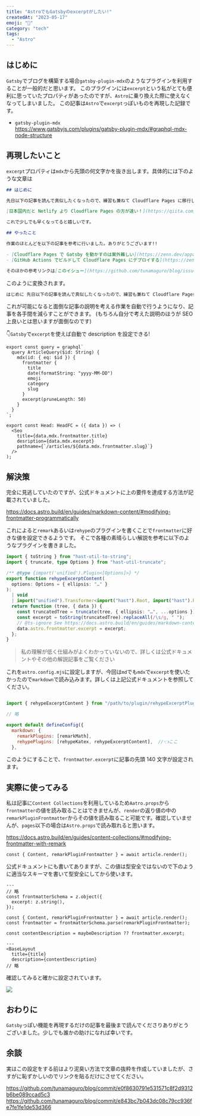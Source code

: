 ```yaml
---
title: "AstroでもGatsbyのexcerptがしたい!"
createdAt: "2023-05-17"
emoji: "🔧"
category: "tech"
tags:
  - "Astro"
---
```


## はじめに

`Gatsby`でブログを構築する場合`gatsby-plugin-mdx`のようなプラグインを利用することが一般的だと思います。
このプラグインには`excerpt`という私がとても便利に思っていたプロパティがあったのですが、`Astro`に乗り換えた際に使えなくなってしまいました。
この記事は`Astro`で`excerpt`っぽいものを再現した記録です。

- `gatsby-plugin-mdx`  
  <https://www.gatsbyjs.com/plugins/gatsby-plugin-mdx/#graphql-mdx-node-structure>

## 再現したいこと

`excerpt`プロパティは`mdx`から先頭の何文字かを抜き出します。具体的には下のような文章は

```md
## はじめに

先日以下の記事を読んで真似したくなったので、練習も兼ねて Cloudflare Pages に移行しました。

[日本国内だと Netlify より Cloudflare Pages の方が速い！](https://qiita.com/akitkat/items/dcbe4fcaacc051753e2b)

これで少しでも早くなってると嬉しいです。

## やったこと

作業のほとんどを以下の記事を参考に行いました。ありがとうございます!!

- [Cloudflare Pages で Gatsby を動かすのは案外難しい](https://zenn.dev/appare45/articles/cloudflarepages-gatsby)
- [GitHub Actions でビルドして Cloudflare Pages にデプロイする](https://zenn.dev/nwtgck/articles/1fdee0e84e5808)

そのほかの参考リンクは[このイシュー](https://github.com/tunamaguro/blog/issues/26)にすべて貼ってあります。
```

このように変換されます。

```md
はじめに 先日以下の記事を読んで真似したくなったので、練習も兼ねて Cloudflare Pages に移行しました。 日本国内だと Netlify より Cloudflare Pages の方が速い！ これで少しでも早くなってると嬉しいです。 やったこと 作業のほとんどを以下の…
```

これが可能になると面倒な記事の説明を考える作業を自動で行うようになり、記事を各手間を減らすことができます。
(もちろん自分で考えた説明のほうが SEO 上良いとは思いますが面倒なのです)

👇`Gatsby`で`excerpt`を使えば自動で description を設定できる!

```tsx
export const query = graphql`
  query ArticleQuery($id: String) {
    mdx(id: { eq: $id }) {
      frontmatter {
        title
        date(formatString: "yyyy-MM-DD")
        emoji
        category
        slug
      }
      excerpt(pruneLength: 50)
    }
  }
`;

export const Head: HeadFC = ({ data }) => (
  <Seo
    title={data.mdx.frontmatter.title}
    desription={data.mdx.excerpt}
    pathname={`/articles/${data.mdx.frontmatter.slug}`}
  />
);
```

## 解決策

完全に見逃していたのですが、公式ドキュメントに上の要件を達成する方法が記載されていました。

<https://docs.astro.build/en/guides/markdown-content/#modifying-frontmatter-programmatically>

これによると`remark`あるいは`rehype`のプラグインを書くことで`frontmatter`に好きな値を設定できるようです。
そこで各種の素晴らしい解説を参考に以下のようなプラグインを書きました。

```typescript
import { toString } from "hast-util-to-string";
import { truncate, type Options } from "hast-util-truncate";

/** @type {import('unified').Plugin<[Options]>} */
export function rehypeExcerptContent(
  options: Options = { ellipsis: "…" }
):
  | void
  | import("unified").Transformer<import("hast").Root, import("hast").Root> {
  return function (tree, { data }) {
    const truncatedTree = truncate(tree, { ellipsis: "…", ...options });
    const excerpt = toString(truncatedTree).replaceAll(/\s/g, " ");
    // @ts-ignore See https://docs.astro.build/en/guides/markdown-content/#modifying-frontmatter-programmatically
    data.astro.frontmatter.excerpt = excerpt;
  };
}
```

> 私の理解が低く仕組みがよくわかっていないので、詳しくは公式ドキュメントやその他の解説記事をご覧ください

これを`astro.config.mjs`に設定しますが、今回は`md`でも`mdx`で`excerpt`を使いたかったので`markdown`で読み込みます。詳しくは上記公式ドキュメントを参照してください。

```javascript

import { rehypeExcerptContent } from "/path/to/plugin/rehypeExcerptPlugin";

// 略

export default defineConfig({
  markdown: {
    remarkPlugins: [remarkMath],
    rehypePlugins: [rehypeKatex, rehypeExcerptContent],  //👈ここ
  },
```

このようにすることで、`frontmatter.excerpt`に記事の先頭 140 文字が設定されます。

## 実際に使ってみる

私は記事に`Content Collections`を利用しているため`Aatro.props`から`frontmatter`の値を読み取ることはできませんが、`render`の返り値の中の`remarkPluginFrontmatter`からその値を読み取ること可能です。確認していませんが、`pages`以下の場合は`Astro.props`で読み取れると思います。

<https://docs.astro.build/en/guides/content-collections/#modifying-frontmatter-with-remark>

```tsx
const { Content, remarkPluginFrontmatter } = await article.render();
```

公式ドキュメントにも書いてありますが、この値は型安全ではないので下のように適当なスキーマを書いて型安全にしてから使います。

```astro
---
// 略
const frontmatterSchema = z.object({
  excerpt: z.string(),
});

const { Content, remarkPluginFrontmatter } = await article.render();
const frontmatter = frontmatterSchema.parse(remarkPluginFrontmatter);

const contentDescription = maybeDescription ?? frontmatter.excerpt;

---
<BaseLayout
  title={title}
  description={contentDescription}
// 略
```

確認してみると確かに設定されています。

![](src/assets/images/astro-markdown-content-excerpt/meta.png)

## おわりに

`Gatsby`っぽい機能を再現するだけの記事を最後まで読んでくださりありがとうございました。少しでも誰かの助けになれば幸いです。

## 余談

実はこの設定をする前はより泥臭い方法で文章の抜粋を作成していましたが、さすがに恥ずかしいのでリンクを貼るだけにさせてください。

https://github.com/tunamaguro/blog/commit/e0f8630791e531571c8f2d9312b6be089ccad5c3  
https://github.com/tunamaguro/blog/commit/e843bc7b043dc08c79cc936fe7fe1fe1de53d366
